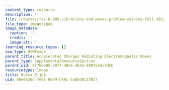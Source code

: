 ```yaml
---
content_type: resource
description: ''
file: /courses/res-8-005-vibrations-and-waves-problem-solving-fall-2012/49e0426d7e010e79b49c14dbd0c17027_Busza_9.jpg
file_type: image/jpeg
image_metadata:
  caption: ''
  credit: ''
  image-alt: ''
learning_resource_types: []
ocw_type: OCWImage
parent_title: Accelerated Charges Radiating Electromagnetic Waves
parent_type: SupplementalResourceSection
parent_uid: 4776ee85-e077-48e5-3b43-8907554c7d5b
resourcetype: Image
title: Busza_9.jpg
uid: 49e0426d-7e01-0e79-b49c-14dbd0c17027
---
```

